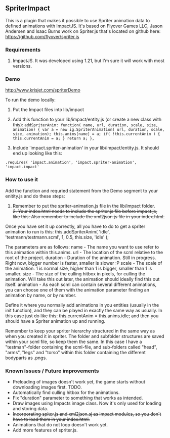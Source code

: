 ## SpriterImpact ##
This is a plugin that makes it possible to use Spriter animation data to defined animations with ImpactJS. It's based on Flyover Games LLC, Jason Andersen and Isaac Burns work on Spriter.js that's located on github here: https://github.com/flyover/spriter.js

### Requirements ###
1. ImpactJS. It was developed using 1.21, but I'm sure it will work with most versions.

### Demo ###
http://www.krisjet.com/spriterDemo

To run the demo locally:
1. Put the Impact files into lib/impact
2. Add this function to your lib/impact/entity.js (or create a new class with this):
`
addSpriterAnim: function( name, url, duration, scale, size, animation) {
	var a = new ig.SpriterAnimation( url, duration, scale, size, animation);
	this.anims[name] = a;
	if( !this.currentAnim ) {
		this.currentAnim = a;
	}
	return a;
},
`

3. Include 'impact.spriter-animation' in your lib/impact/entity.js. It should end up looking like this:

`
.requires(
	'impact.animation',
	'impact.spriter-animation',
	'impact.impact'
`

### How to use it ###

Add the function and requried statement from the Demo segment to your enitity.js and do these steps:<br>
1. Remember to put the spriter-animation.js file in the lib/impact folder.<br>
<s>2. Your index.html needs to include the spriter.js file before impact.js, like this:
Also remember to include the xml2json.js file in your index.html.</s>

Once you have set it up correctly, all you have to do to get a spriter animation to run is this:
this.addSpriterAnim( 'idle', 'testmann/testmann.scml', 1, 0.5, this.size, 'idle' );

The parameters are as follows:
name - The name you want to use refer to this animation within this.anims.
url  - The location of the scml relative to the root of the project.
duration - Duration of the animation. Still in progress. Right now, bigger number is faster, smaller is slower :P
scale - The scale of the animation. 1 is normal size, higher than 1 is bigger, smaller than 1 is smaller.
size - The size of the culling hitbox in pixels, for culling the animation. Will take this out later, the animation should ideally find this out itself.
animation - As each scml can contain several different animations, you can choose one of them with the animation parameter finding an animation by name, or by number.

Define it where you normally add animations in you entities (usually in the init function), and they can be played in exactly the same way as usually. In this case just do like this:
this.currentAnim = this.anims.idle;
and then you should have a Spriter animation up and running.

Remember to keep your spriter hierarchy structured in the same way as when you created it in spriter. The folder and subfolder structures are saved within your scml file, so keep them the same. In this case I have a "testman"-folder containing the scml-file, and sub-folders called "head", "arms", "legs" and "torso" within this folder containing the different bodyparts as .pngs.

### Known Issues / Future improvements ###
- Preloading of images doesn't work yet, the game starts without downloading images first. TODO.
- Automatically find culling hitbox for the animations.
- Fix "duration" parameter to something that works as intended.
- Draw images using Impacts image class. Now it's only used for loading and storing data.
- <s>Incorporating spiter.js and xml2json.sj as impact modules, so you don't have to load them in your index.html.</s>
- Animations that do not loop doesn't work yet.
- Add more features of spriter.js.
